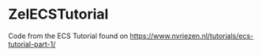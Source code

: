 # ZelECSTutorial
Code from the ECS Tutorial found on https://www.nvriezen.nl/tutorials/ecs-tutorial-part-1/
